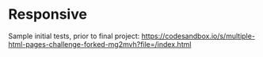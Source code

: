 # Responsive

Sample initial tests, prior to final project:
https://codesandbox.io/s/multiple-html-pages-challenge-forked-mg2mvh?file=/index.html
